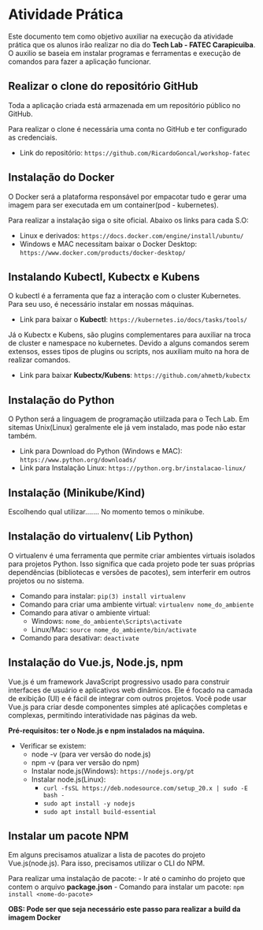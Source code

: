 # Atividade Prática

Este documento tem como objetivo auxiliar na execução da atividade prática que os
alunos irão realizar no dia do **Tech Lab - FATEC Carapicuiba**. O auxilio se baseia
em instalar programas e ferramentas e execução de comandos para fazer a aplicação 
funcionar.

## Realizar o clone do repositório GitHub

Toda a aplicação criada está armazenada em um repositório público no GitHub.

Para realizar o clone é necessária uma conta no GitHub e ter configurado as
credenciais.

- Link do repositório: `https://github.com/RicardoGoncal/workshop-fatec`

## Instalação do Docker

O Docker será a plataforma responsável por empacotar tudo e gerar uma imagem 
para ser executada em um container(pod - kubernetes).

Para realizar a instalação siga o site oficial. Abaixo os links para cada S.O:

- Linux e derivados: `https://docs.docker.com/engine/install/ubuntu/`
- Windows e MAC necessitam baixar o Docker Desktop: `https://www.docker.com/products/docker-desktop/`

## Instalando Kubectl, Kubectx e Kubens

O kubectl é a ferramenta que faz a interação com o cluster Kubernetes. Para seu uso, é necessário
instalar em nossas máquinas.

- Link para baixar o **Kubectl**: `https://kubernetes.io/docs/tasks/tools/`

Já o Kubectx e Kubens, são plugins complementares para auxiliar na troca de cluster e namespace no kubernetes.
Devido a alguns comandos serem extensos, esses tipos de plugins ou scripts, nos auxiliam muito na hora de
realizar comandos.

- Link para baixar **Kubectx/Kubens**: `https://github.com/ahmetb/kubectx`

## Instalação do Python

O Python será a linguagem de programação utiilzada para o Tech Lab. Em sitemas Unix(Linux) geralmente ele
já vem instalado, mas pode não estar também.

- Link para Download do Python (Windows e MAC): `https://www.python.org/downloads/`
- Link para Instalação Linux: `https://python.org.br/instalacao-linux/`

## Instalação (Minikube/Kind)

Escolhendo qual utilizar....... No momento temos o minikube.

## Instalação do virtualenv( Lib Python)

O virtualenv é uma ferramenta que permite criar ambientes virtuais isolados para projetos Python. Isso significa que cada projeto pode ter suas próprias dependências (bibliotecas e versões de pacotes), sem interferir em outros projetos ou no sistema.

- Comando para instalar: `pip(3) install virtualenv`
- Comando para criar uma ambiente virtual: `virtualenv nome_do_ambiente`
- Comando para ativar o ambiente virtual:
    - Windows: `nome_do_ambiente\Scripts\activate`
    - Linux/Mac: `source nome_do_ambiente/bin/activate`
- Comando para desativar: `deactivate`

## Instalação do Vue.js, Node.js, npm

Vue.js é um framework JavaScript progressivo usado para construir interfaces de usuário e aplicativos web dinâmicos. Ele é focado na camada de exibição (UI) e é fácil de integrar com outros projetos. Você pode usar Vue.js para criar desde componentes simples até aplicações completas e complexas, permitindo interatividade nas páginas da web.

**Pré-requisitos: ter o Node.js e npm instalados na máquina.**
-  Verificar se existem:
    - node -v (para ver versão do node.js)
    - npm -v (para ver versão do npm)
    - Instalar node.js(Windows): `https://nodejs.org/pt`
    - Instalar node.js(Linux):
        - `curl -fsSL https://deb.nodesource.com/setup_20.x | sudo -E bash -`
        - `sudo apt install -y nodejs`
        - `sudo apt install build-essential`

## Instalar um pacote NPM

Em alguns precisamos atualizar a lista de pacotes do projeto Vue.js(node.js). Para isso, precisamos
utilizar o CLI do NPM.

Para realizar uma instalação de pacote:
    - Ir até o caminho do projeto que contem o arquivo **package.json**
    - Comando para instalar um pacote: `npm install <nome-do-pacote>`


**OBS: Pode ser que seja necessário este passo para realizar a build da imagem Docker**

## 